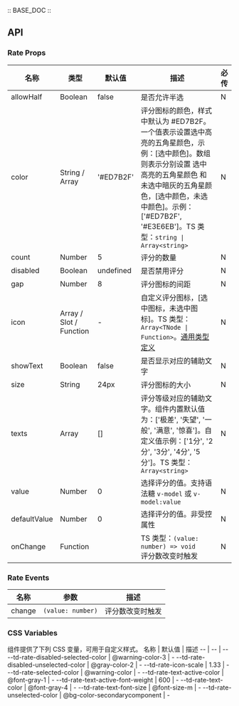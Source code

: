 :: BASE_DOC ::

## API

### Rate Props

名称 | 类型 | 默认值 | 描述 | 必传
-- | -- | -- | -- | --
allowHalf | Boolean | false | 是否允许半选 | N
color | String / Array | '#ED7B2F' | 评分图标的颜色，样式中默认为 #ED7B2F。一个值表示设置选中高亮的五角星颜色，示例：[选中颜色]。数组则表示分别设置 选中高亮的五角星颜色 和 未选中暗灰的五角星颜色，[选中颜色，未选中颜色]。示例：['#ED7B2F', '#E3E6EB']。TS 类型：`string \| Array<string>` | N
count | Number | 5 | 评分的数量 | N
disabled | Boolean | undefined | 是否禁用评分 | N
gap | Number | 8 | 评分图标的间距 | N
icon | Array / Slot / Function | - | 自定义评分图标，[选中图标，未选中图标]。TS 类型：`Array<TNode \| Function>`。[通用类型定义](https://github.com/Tencent/tdesign-mobile-vue/blob/develop/src/common.ts) | N
showText | Boolean | false | 是否显示对应的辅助文字 | N
size | String | 24px | 评分图标的大小 | N
texts | Array | [] | 评分等级对应的辅助文字。组件内置默认值为：['极差', '失望', '一般', '满意', '惊喜']。自定义值示例：['1分', '2分', '3分', '4分', '5分']。TS 类型：`Array<string>` | N
value | Number | 0 | 选择评分的值。支持语法糖 `v-model` 或 `v-model:value` | N
defaultValue | Number | 0 | 选择评分的值。非受控属性 | N
onChange | Function |  | TS 类型：`(value: number) => void`<br/>评分数改变时触发 | N

### Rate Events

名称 | 参数 | 描述
-- | -- | --
change | `(value: number)` | 评分数改变时触发

### CSS Variables

组件提供了下列 CSS 变量，可用于自定义样式。
名称 | 默认值 | 描述 
-- | -- | --
--td-rate-disabled-selected-color | @warning-color-3 | - 
--td-rate-disabled-unselected-color | @gray-color-2 | - 
--td-rate-icon-scale | 1.33 | - 
--td-rate-selected-color | @warning-color | - 
--td-rate-text-active-color | @font-gray-1 | - 
--td-rate-text-active-font-weight | 600 | - 
--td-rate-text-color | @font-gray-4 | - 
--td-rate-text-font-size | @font-size-m | - 
--td-rate-unselected-color | @bg-color-secondarycomponent | -